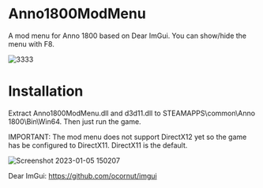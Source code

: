 # Anno1800ModMenu
A mod menu for Anno 1800 based on Dear ImGui. You can show/hide the menu with F8.

![3333](https://user-images.githubusercontent.com/50437199/210799763-dbab869b-7e49-493f-9cb3-9aa6cdf9b35b.png)


# Installation
Extract Anno1800ModMenu.dll and d3d11.dll to STEAMAPPS\common\Anno 1800\Bin\Win64. Then just run the game.

IMPORTANT: The mod menu does not support DirectX12 yet so the game has be configured to DirectX11. DirectX11 is the default.

![Screenshot 2023-01-05 150207](https://user-images.githubusercontent.com/50437199/210800298-6ffcc5f8-373d-4bd0-bfe4-c7596055cec6.png)

Dear ImGui: https://github.com/ocornut/imgui
